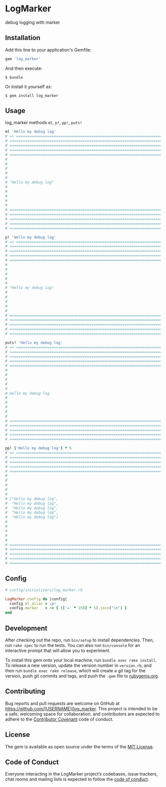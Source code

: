 # LogMarker

debug logging with marker

## Installation

Add this line to your application's Gemfile:

```ruby
gem 'log_marker'
```

And then execute:

    $ bundle

Or install it yourself as:

    $ gem install log_marker

## Usage

log_marker methods
`ml`, `p!`, `pp!`, `puts!`

```ruby
ml 'Hello my debug log'
# => ======================================================================================================================================================
# ======================================================================================================================================================
# ======================================================================================================================================================
# ======================================================================================================================================================
# ======================================================================================================================================================
#
#
#
#
#
# "Hello my debug log"
#
#
#
#
#
# ======================================================================================================================================================
# ======================================================================================================================================================
# ======================================================================================================================================================
# ======================================================================================================================================================
# ======================================================================================================================================================

p! 'Hello my debug log'
# => ======================================================================================================================================================
# ======================================================================================================================================================
# ======================================================================================================================================================
# ======================================================================================================================================================
# ======================================================================================================================================================
#
#
#
#
#
# "Hello my debug log"
#
#
#
#
#
# ======================================================================================================================================================
# ======================================================================================================================================================
# ======================================================================================================================================================
# ======================================================================================================================================================
# ======================================================================================================================================================

puts! 'Hello my debug log'
# => ======================================================================================================================================================
# ======================================================================================================================================================
# ======================================================================================================================================================
# ======================================================================================================================================================
# ======================================================================================================================================================
#
#
#
#
#
# Hello my debug log
#
#
#
#
#
# ======================================================================================================================================================
# ======================================================================================================================================================
# ======================================================================================================================================================
# ======================================================================================================================================================
# ======================================================================================================================================================

pp! ['Hello my debug log'] * 5
# => ======================================================================================================================================================
# ======================================================================================================================================================
# ======================================================================================================================================================
# ======================================================================================================================================================
# ======================================================================================================================================================
#
#
#
#
#
# ["Hello my debug log",
#  "Hello my debug log",
#  "Hello my debug log",
#  "Hello my debug log",
#  "Hello my debug log"]
#
#
#
#
#
# ======================================================================================================================================================
# ======================================================================================================================================================
# ======================================================================================================================================================
# ======================================================================================================================================================
# ======================================================================================================================================================
```

## Config

```ruby
# config/initializers/log_marker.rb

LogMarker.config do |config|
  config.ml_alias = :p!
  config.marker   = -> { (['=' * 150] * 5).join("\n") }
end
```

## Development

After checking out the repo, run `bin/setup` to install dependencies. Then, run `rake spec` to run the tests. You can also run `bin/console` for an interactive prompt that will allow you to experiment.

To install this gem onto your local machine, run `bundle exec rake install`. To release a new version, update the version number in `version.rb`, and then run `bundle exec rake release`, which will create a git tag for the version, push git commits and tags, and push the `.gem` file to [rubygems.org](https://rubygems.org).

## Contributing

Bug reports and pull requests are welcome on GitHub at https://github.com/[USERNAME]/log_marker. This project is intended to be a safe, welcoming space for collaboration, and contributors are expected to adhere to the [Contributor Covenant](http://contributor-covenant.org) code of conduct.

## License

The gem is available as open source under the terms of the [MIT License](https://opensource.org/licenses/MIT).

## Code of Conduct

Everyone interacting in the LogMarker project’s codebases, issue trackers, chat rooms and mailing lists is expected to follow the [code of conduct](https://github.com/[USERNAME]/log_marker/blob/master/CODE_OF_CONDUCT.md).
